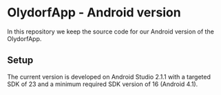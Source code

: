OlydorfApp - Android version
===========================

In this repository we keep the source code for our Android version of the OlydorfApp.

Setup
-----

The current version is developed on Android Studio 2.1.1 with a targeted SDK of 23 and
a minimum required SDK version of 16 (Android 4.1).
